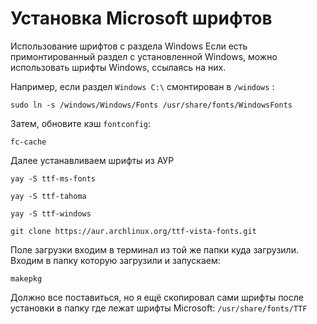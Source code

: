 # Установка Microsoft шрифтов

Использование шрифтов с раздела Windows
Если есть примонтированный раздел с установленной Windows, можно использовать шрифты Windows, ссылаясь на них.

Например, если раздел `Windows C:\` смонтирован в `/windows` :

```
sudo ln -s /windows/Windows/Fonts /usr/share/fonts/WindowsFonts
```

Затем, обновите кэш `fontconfig`:

```
fc-cache
```

Далее устанавливаем шрифты из АУР

```
yay -S ttf-ms-fonts
```

```
yay -S ttf-tahoma
```

```
yay -S ttf-windows
```

```
git clone https://aur.archlinux.org/ttf-vista-fonts.git
```

Поле загрузки входим в терминал из той же папки куда загрузили. Входим в папку которую загрузили и запускаем:

```
makepkg
```

Должно все поставиться, но я ещё скопировал сами шрифты после установки в папку где лежат шрифты Microsoft: `/usr/share/fonts/TTF`

